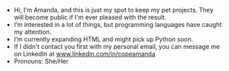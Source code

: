 -  Hi, I’m Amanda, and this is just my spot to keep my pet projects. They will become public if I'm ever pleased with the result.
-  I’m interested in a lot of things, but programming languages have caught my attention.
-  I’m currently expanding HTML and might pick up Python soon.
-  If I didn't contact you first with my personal email, you can message me on LinkedIn at www.linkedin.com/in/copeamanda 
-  Pronouns: She/Her

<!---
TinkerKitty/TinkerKitty is a ✨ special ✨ repository because its `README.md` (this file) appears on your GitHub profile.
You can click the Preview link to take a look at your changes.
--->
